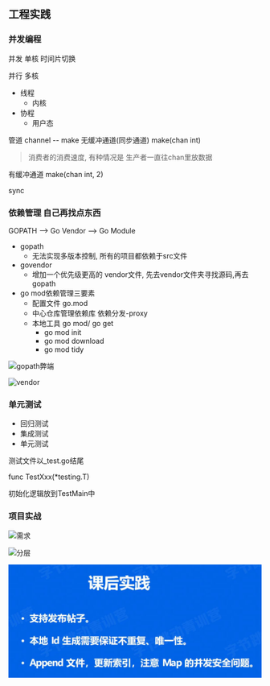 ## 工程实践

### 并发编程

并发  单核  时间片切换

并行  多核

- 线程
  - 内核 
- 协程
  - 用户态

管道 channel -- make
无缓冲通道(同步通道) make(chan int)  
> 消费者的消费速度, 有种情况是 生产者一直往chan里放数据

有缓冲通道 make(chan int, 2)

sync

### 依赖管理   自己再找点东西

GOPATH  --> Go Vendor --> Go Module

- gopath
  - 无法实现多版本控制, 所有的项目都依赖于src文件
- govendor
  - 增加一个优先级更高的 vendor文件, 先去vendor文件夹寻找源码,再去gopath
- go mod依赖管理三要素
  - 配置文件 go.mod
  - 中心仓库管理依赖库 依赖分发-proxy
  - 本地工具 go mod/ go get
    - go mod init
    - go mod download
    - go mod tidy


![gopath弊端](../../picture/gopath弊端.jpg)

![vendor](../../picture/vendor弊端.jpg)

### 单元测试

- 回归测试
- 集成测试
- 单元测试

测试文件以_test.go结尾

func TestXxx(*testing.T)

初始化逻辑放到TestMain中



### 项目实战

![需求](../../picture/需求描述.jpg)

![分层](../../picture/分层结构.jpg)

![zuoye](../picture/2作业.jpg)